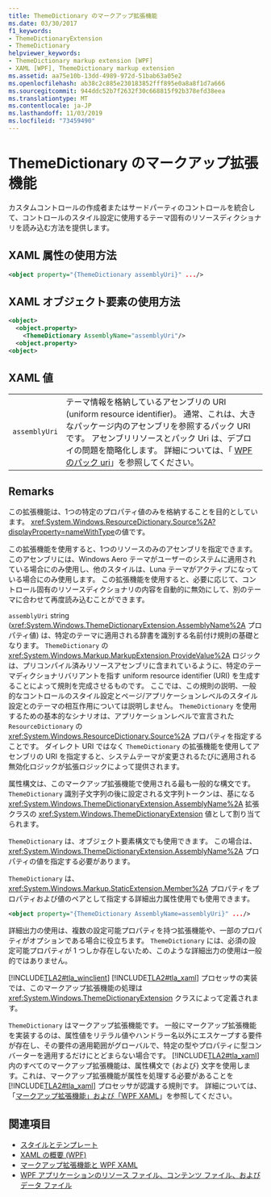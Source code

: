 ```yaml
---
title: ThemeDictionary のマークアップ拡張機能
ms.date: 03/30/2017
f1_keywords:
- ThemeDictionaryExtension
- ThemeDictionary
helpviewer_keywords:
- ThemeDictionary markup extension [WPF]
- XAML [WPF], ThemeDictionary markup extension
ms.assetid: aa75e10b-13dd-4989-972d-51bab63a05e2
ms.openlocfilehash: ab38c2c885e230183852fff895e0a8a8f1d7a666
ms.sourcegitcommit: 944ddc52b7f2632f30c668815f92b378efd38eea
ms.translationtype: MT
ms.contentlocale: ja-JP
ms.lasthandoff: 11/03/2019
ms.locfileid: "73459490"
---
```

# <a name="themedictionary-markup-extension"></a>ThemeDictionary のマークアップ拡張機能
カスタムコントロールの作成者またはサードパーティのコントロールを統合して、コントロールのスタイル設定に使用するテーマ固有のリソースディクショナリを読み込む方法を提供します。  
  
## <a name="xaml-attribute-usage"></a>XAML 属性の使用方法  
  
```xml  
<object property="{ThemeDictionary assemblyUri}" .../>  
```  
  
## <a name="xaml-object-element-usage"></a>XAML オブジェクト要素の使用方法  
  
```xml  
<object>  
  <object.property>  
    <ThemeDictionary AssemblyName="assemblyUri"/>  
  <object.property>  
<object>  
```  
  
## <a name="xaml-values"></a>XAML 値  
  
|||  
|-|-|  
|`assemblyUri`|テーマ情報を格納しているアセンブリの URI (uniform resource identifier)。 通常、これは、大きなパッケージ内のアセンブリを参照するパック URI です。 アセンブリリソースとパック Uri は、デプロイの問題を簡略化します。 詳細については、「 [WPF のパック uri](../app-development/pack-uris-in-wpf.md)」を参照してください。|  
  
## <a name="remarks"></a>Remarks  
 この拡張機能は、1つの特定のプロパティ値のみを格納することを目的としています。 <xref:System.Windows.ResourceDictionary.Source%2A?displayProperty=nameWithType>の値です。  
  
 この拡張機能を使用すると、1つのリソースのみのアセンブリを指定できます。このアセンブリには、Windows Aero テーマがユーザーのシステムに適用されている場合にのみ使用し、他のスタイルは、Luna テーマがアクティブになっている場合にのみ使用します。 この拡張機能を使用すると、必要に応じて、コントロール固有のリソースディクショナリの内容を自動的に無効にして、別のテーマに合わせて再度読み込むことができます。  
  
 `assemblyUri` string (<xref:System.Windows.ThemeDictionaryExtension.AssemblyName%2A> プロパティ値) は、特定のテーマに適用される辞書を識別する名前付け規則の基礎となります。 `ThemeDictionary` の <xref:System.Windows.Markup.MarkupExtension.ProvideValue%2A> ロジックは、プリコンパイル済みリソースアセンブリに含まれているように、特定のテーマディクショナリバリアントを指す uniform resource identifier (URI) を生成することによって規則を完成させるものです。 ここでは、この規則の説明、一般的なコントロールのスタイル設定とページ/アプリケーションレベルのスタイル設定とのテーマの相互作用については説明しません。 `ThemeDictionary` を使用するための基本的なシナリオは、アプリケーションレベルで宣言された `ResourceDictionary` の <xref:System.Windows.ResourceDictionary.Source%2A> プロパティを指定することです。 ダイレクト URI ではなく `ThemeDictionary` の拡張機能を使用してアセンブリの URI を指定すると、システムテーマが変更されるたびに適用される無効化ロジックが拡張ロジックによって提供されます。  
  
 属性構文は、このマークアップ拡張機能で使用される最も一般的な構文です。 `ThemeDictionary` 識別子文字列の後に設定される文字列トークンは、基になる <xref:System.Windows.ThemeDictionaryExtension.AssemblyName%2A> 拡張クラスの <xref:System.Windows.ThemeDictionaryExtension> 値として割り当てられます。  
  
 `ThemeDictionary` は、オブジェクト要素構文でも使用できます。 この場合は、<xref:System.Windows.ThemeDictionaryExtension.AssemblyName%2A> プロパティの値を指定する必要があります。  
  
 `ThemeDictionary` は、<xref:System.Windows.Markup.StaticExtension.Member%2A> プロパティをプロパティおよび値のペアとして指定する詳細出力属性使用でも使用できます。  
  
```xml  
<object property="{ThemeDictionary AssemblyName=assemblyUri}" .../>  
```  
  
 詳細出力の使用は、複数の設定可能プロパティを持つ拡張機能や、一部のプロパティがオプションである場合に役立ちます。 `ThemeDictionary` には、必須の設定可能プロパティが 1 つしか存在しないため、このような詳細出力の使用は一般的ではありません。  
  
 [!INCLUDE[TLA2#tla_winclient](../../../../includes/tla2sharptla-winclient-md.md)] [!INCLUDE[TLA2#tla_xaml](../../../../includes/tla2sharptla-xaml-md.md)] プロセッサの実装では、このマークアップ拡張機能の処理は <xref:System.Windows.ThemeDictionaryExtension> クラスによって定義されます。  
  
 `ThemeDictionary` はマークアップ拡張機能です。 一般にマークアップ拡張機能を実装するのは、属性値をリテラル値やハンドラー名以外にエスケープする要件が存在し、その要件の適用範囲がグローバルで、特定の型やプロパティに型コンバーターを適用するだけにとどまらない場合です。 [!INCLUDE[TLA2#tla_xaml](../../../../includes/tla2sharptla-xaml-md.md)] 内のすべてのマークアップ拡張機能は、属性構文で {および} 文字を使用します。これは、マークアップ拡張機能が属性を処理する必要があることを [!INCLUDE[TLA2#tla_xaml](../../../../includes/tla2sharptla-xaml-md.md)] プロセッサが認識する規則です。 詳細については、「[マークアップ拡張機能」および「WPF XAML](markup-extensions-and-wpf-xaml.md)」を参照してください。  
  
## <a name="see-also"></a>関連項目

- [スタイルとテンプレート](../controls/styling-and-templating.md)
- [XAML の概要 (WPF)](../../../desktop-wpf/fundamentals/xaml.md)
- [マークアップ拡張機能と WPF XAML](markup-extensions-and-wpf-xaml.md)
- [WPF アプリケーションのリソース ファイル、コンテンツ ファイル、およびデータ ファイル](../app-development/wpf-application-resource-content-and-data-files.md)
